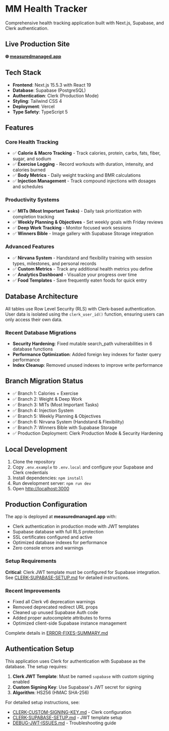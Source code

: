 # MM Health Tracker

Comprehensive health tracking application built with Next.js, Supabase, and Clerk authentication.

## Live Production Site

**🌐 [measuredmanaged.app](https://measuredmanaged.app)**

## Tech Stack

- **Frontend**: Next.js 15.5.3 with React 19
- **Database**: Supabase (PostgreSQL)
- **Authentication**: Clerk (Production Mode)
- **Styling**: Tailwind CSS 4
- **Deployment**: Vercel
- **Type Safety**: TypeScript 5

## Features

### Core Health Tracking
- ✅ **Calorie & Macro Tracking** - Track calories, protein, carbs, fats, fiber, sugar, and sodium
- ✅ **Exercise Logging** - Record workouts with duration, intensity, and calories burned
- ✅ **Body Metrics** - Daily weight tracking and BMR calculations
- ✅ **Injection Management** - Track compound injections with dosages and schedules

### Productivity Systems
- ✅ **MITs (Most Important Tasks)** - Daily task prioritization with completion tracking
- ✅ **Weekly Planning & Objectives** - Set weekly goals with Friday reviews
- ✅ **Deep Work Tracking** - Monitor focused work sessions
- ✅ **Winners Bible** - Image gallery with Supabase Storage integration

### Advanced Features
- ✅ **Nirvana System** - Handstand and flexibility training with session types, milestones, and personal records
- ✅ **Custom Metrics** - Track any additional health metrics you define
- ✅ **Analytics Dashboard** - Visualize your progress over time
- ✅ **Food Templates** - Save frequently eaten foods for quick entry

## Database Architecture

All tables use Row Level Security (RLS) with Clerk-based authentication. User data is isolated using the `clerk_user_id()` function, ensuring users can only access their own data.

### Recent Database Migrations

- **Security Hardening**: Fixed mutable search_path vulnerabilities in 6 database functions
- **Performance Optimization**: Added foreign key indexes for faster query performance
- **Index Cleanup**: Removed unused indexes to improve write performance

## Branch Migration Status

- ✅ Branch 1: Calories + Exercise
- ✅ Branch 2: Weight & Deep Work
- ✅ Branch 3: MITs (Most Important Tasks)
- ✅ Branch 4: Injection System
- ✅ Branch 5: Weekly Planning & Objectives
- ✅ Branch 6: Nirvana System (Handstand & Flexibility)
- ✅ Branch 7: Winners Bible with Supabase Storage
- ✅ Production Deployment: Clerk Production Mode & Security Hardening

## Local Development

1. Clone the repository
2. Copy `.env.example` to `.env.local` and configure your Supabase and Clerk credentials
3. Install dependencies: `npm install`
4. Run development server: `npm run dev`
5. Open [http://localhost:3000](http://localhost:3000)

## Production Configuration

The app is deployed at **measuredmanaged.app** with:
- Clerk authentication in production mode with JWT templates
- Supabase database with full RLS protection
- SSL certificates configured and active
- Optimized database indexes for performance
- Zero console errors and warnings

### Setup Requirements

**Critical**: Clerk JWT template must be configured for Supabase integration.
See [CLERK-SUPABASE-SETUP.md](CLERK-SUPABASE-SETUP.md) for detailed instructions.

### Recent Improvements

- Fixed all Clerk v6 deprecation warnings
- Removed deprecated redirect URL props
- Cleaned up unused Supabase Auth code
- Added proper autocomplete attributes to forms
- Optimized client-side Supabase instance management

Complete details in [ERROR-FIXES-SUMMARY.md](ERROR-FIXES-SUMMARY.md)

## Authentication Setup

This application uses Clerk for authentication with Supabase as the database. The setup requires:

1. **Clerk JWT Template**: Must be named `supabase` with custom signing enabled
2. **Custom Signing Key**: Use Supabase's JWT secret for signing
3. **Algorithm**: HS256 (HMAC SHA-256)

For detailed setup instructions, see:
- [CLERK-CUSTOM-SIGNING-KEY.md](CLERK-CUSTOM-SIGNING-KEY.md) - Clerk configuration
- [CLERK-SUPABASE-SETUP.md](CLERK-SUPABASE-SETUP.md) - JWT template setup
- [DEBUG-JWT-ISSUES.md](DEBUG-JWT-ISSUES.md) - Troubleshooting guide
